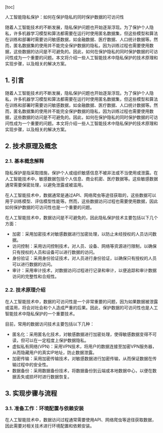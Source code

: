 
[toc]                    
                
                
人工智能隐私保护：如何在保护隐私的同时保护数据的可访问性

随着人工智能技术的不断发展，隐私保护问题也开始逐渐浮现。为了保护个人隐私，许多机器学习模型和算法都需要在运行时使用匿名数据集，但这些模型和算法在训练和部署时需要访问敏感数据，如金融数据、医疗数据、人口统计数据等。然而，匿名数据集的使用并不能完全保护数据的隐私，因为训练过程也需要使用数据，这些数据的访问是不可避免的。因此，如何在保护隐私的同时保护数据的可访问性成为一个重要的问题。本文将介绍一些人工智能技术中隐私保护的技术原理和实现步骤，以及相关的解决方案。

## 1. 引言

随着人工智能技术的不断发展，隐私保护问题也开始逐渐浮现。为了保护个人隐私，许多机器学习模型和算法都需要在运行时使用匿名数据集，但这些模型和算法在训练和部署时需要访问敏感数据，如金融数据、医疗数据、人口统计数据等。然而，匿名数据集的使用并不能完全保护数据的隐私，因为训练过程也需要使用数据，这些数据的访问是不可避免的。因此，如何在保护隐私的同时保护数据的可访问性成为一个重要的问题。本文将介绍一些人工智能技术中隐私保护的技术原理和实现步骤，以及相关的解决方案。

## 2. 技术原理及概念

### 2.1. 基本概念解释

隐私保护是指采取措施，保护个人或组织敏感信息不被非法或不当使用或泄露。在人工智能技术中，敏感数据包括个人信息、商业机密、医疗数据等。这些敏感数据通常需要保密处理，以避免泄露或被滥用。

在人工智能技术中，数据通常是通过API、网络爬虫等途径获取的，这些数据可以用于训练模型、评估模型性能等。然而，这些数据访问过程也需要使用数据，因此如何保护数据的可访问性也是一个重要的问题。

在人工智能技术中，数据访问是不可避免的，因此隐私保护技术主要包括以下几个方面：

- 加密：采用加密技术对敏感数据进行加密处理，以防止未经授权的人员访问数据。
- 访问控制：采用访问控制技术，对人员、设备、网络等资源进行限制，以确保只有授权的人员和设备可以进行数据的访问。
- 身份验证：采用身份验证技术，对人员进行身份验证，以确保只有授权的人员可以进行数据的访问。
- 审计：采用审计技术，对数据访问过程进行记录和审计，以便追踪和审计数据访问的完整性和合规性。

### 2.2. 技术原理介绍

在人工智能技术中，数据的可访问性是一个非常重要的问题，因为如果数据被泄露或滥用，将会对社会和个人造成严重的后果。因此，保护数据的可访问性也是人工智能技术中隐私保护的一个重要技术。

目前，常用的数据访问技术主要包括以下几种：

- 匿名化：采用匿名化技术，对敏感数据进行加密处理，使得敏感数据变得不可读，但可以在一定程度上保护数据隐私。
- 虚拟私有网络(VPN)：采用VPN技术，将用户的数据连接至加密VPN服务器，从而隐藏用户的真实IP地址，防止数据泄露。
- 加密传输：采用加密传输技术，对敏感数据进行加密传输，从而保证数据在传输过程中的安全性。
- 数据备份：采用数据备份技术，将数据备份到云端或本地数据中心，以便在数据丢失或损坏时进行数据恢复。

## 3. 实现步骤与流程

### 3.1. 准备工作：环境配置与依赖安装

在人工智能技术中，数据访问过程通常需要使用API、网络爬虫等途径获取数据，因此需要对相关技术进行环境配置和依赖安装。

